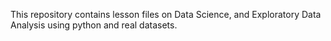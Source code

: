 This repository contains lesson files on Data Science, and Exploratory Data Analysis using python and real datasets.
